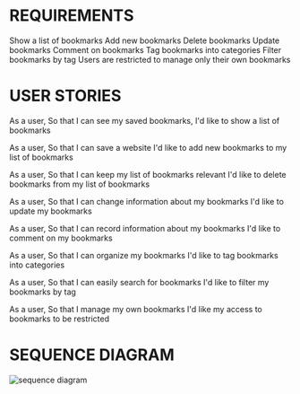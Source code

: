 # REQUIREMENTS

Show a list of bookmarks
Add new bookmarks
Delete bookmarks
Update bookmarks
Comment on bookmarks
Tag bookmarks into categories
Filter bookmarks by tag
Users are restricted to manage only their own bookmarks

# USER STORIES

As a user,
So that I can see my saved bookmarks,
I'd like to show a list of bookmarks

As a user,
So that I can save a website
I'd like to add new bookmarks to my list of bookmarks

As a user,
So that I can keep my list of bookmarks relevant
I'd like to delete bookmarks from my list of bookmarks

As a user,
So that I can change information about my bookmarks
I'd like to update my bookmarks

As a user,
So that I can record information about my bookmarks
I'd like to comment on my bookmarks

As a user,
So that I can organize my bookmarks
I'd like to tag bookmarks into categories

As a user,
So that I can easily search for bookmarks
I'd like to filter my bookmarks by tag

As a user,
So that I manage my own bookmarks
I'd like my access to bookmarks to be restricted

# SEQUENCE DIAGRAM

![sequence diagram](https://imgur.com/a/xV5LcWP)
